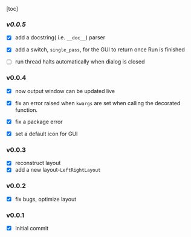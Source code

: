 [toc]

### ***v0.0.5***

- [x] add a docstring( i.e. `__doc__`) parser

- [x] add a switch, `single_pass`, for the GUI to return once Run is finished
- [ ] run thread halts automatically when dialog is closed

### v0.0.4
- [x] now output window can be updated live
- [x] fix an error raised when `kwargs` are set when calling the decorated function.
- [x] fix a package error
- [x] set a default icon for GUI


### v0.0.3

- [x] reconstruct layout
- [x]  add a new layout-`LeftRightLayout`

### v0.0.2

- [x] fix bugs, optimize layout

### v0.0.1

- [x] Initial commit

